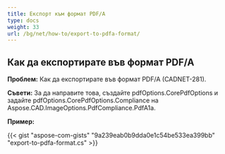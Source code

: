 ```yaml
---
title: Експорт към формат PDF/A
type: docs
weight: 33
url: /bg/net/how-to/export-to-pdfa-format/
---
```


## **Как да експортирате във формат PDF/A**

**Проблем:** Как да експортирате във формат PDF/A (CADNET-281).

**Съвети:** За да направите това, създайте pdfOptions.CorePdfOptions и задайте pdfOptions.CorePdfOptions.Compliance на Aspose.CAD.ImageOptions.PdfCompliance.PdfA1a.

**Пример:**

{{< gist "aspose-com-gists" "9a239eab0b9dda0e1c54be533ea399bb" "export-to-pdfa-format.cs" >}}
